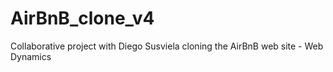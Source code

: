 # AirBnB_clone_v4
Collaborative project with Diego Susviela cloning the AirBnB web site - Web Dynamics
